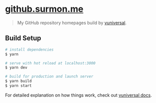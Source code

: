 # [github.surmon.me](https://github.surmon.me)

> My GitHub repository homepages build by [vuniversal](https://github.com/surmon-china/vuniversal).

## Build Setup

``` bash
# install dependencies
$ yarn

# serve with hot reload at localhost:3000
$ yarn dev

# build for production and launch server
$ yarn build
$ yarn start
```

For detailed explanation on how things work, check out [vuniversal docs](https://github.surmon.me/vuniversal).
